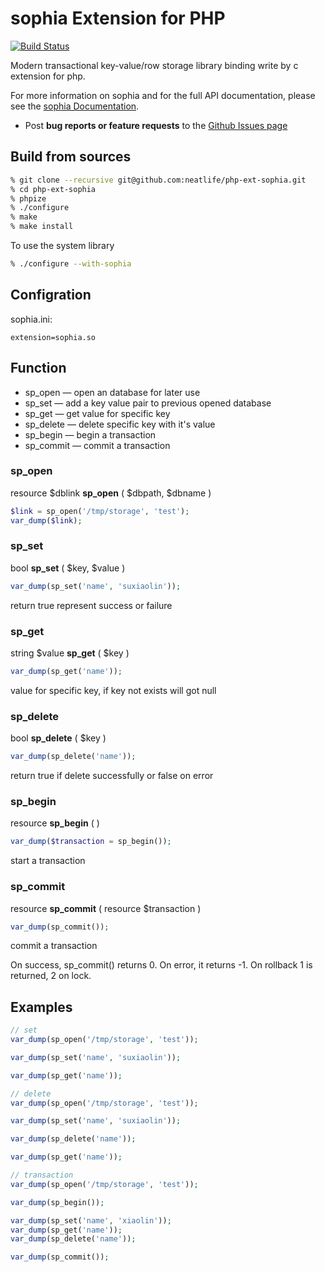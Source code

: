 # sophia Extension for PHP

[![Build Status](https://travis-ci.org/neatlife/php-h3.svg?branch=master)](https://travis-ci.org/neatlife/php-ext-sophia)

Modern transactional key-value/row storage library binding write by c extension for php.

For more information on sophia and for the full API documentation, please see the [sophia Documentation](http://sophia.systems/v2.2/index.html).

-   Post **bug reports or feature requests** to the [Github Issues page](https://github.com/neatlife/php-ext-sophia/issues)

## Build from sources

``` bash
% git clone --recursive git@github.com:neatlife/php-ext-sophia.git
% cd php-ext-sophia
% phpize
% ./configure
% make
% make install
```

To use the system library

``` bash
% ./configure --with-sophia
```

## Configration

sophia.ini:

```
extension=sophia.so
```

## Function

* sp_open  — open an database for later use
* sp_set — add a key value pair to previous opened database
* sp_get — get value for specific key
* sp_delete — delete specific key with it's value
* sp_begin — begin a transaction
* sp_commit — commit a transaction

### sp_open

resource $dblink **sp\_open** ( \$dbpath, \$dbname )

```php
$link = sp_open('/tmp/storage', 'test');
var_dump($link);
```

### sp_set

bool  **sp\_set** ( \$key, \$value )

```php
var_dump(sp_set('name', 'suxiaolin'));
```

return true represent success or failure

### sp_get

string $value **sp\_get** ( \$key )

```php
var_dump(sp_get('name'));
```

value for specific key, if key not exists will got null

### sp_delete

bool **sp\_delete** ( \$key )

```php
var_dump(sp_delete('name'));
```

return true if delete successfully or false on error

### sp_begin

resource **sp\_begin** (  )

```php
var_dump($transaction = sp_begin());
```

start a transaction

### sp_commit

resource **sp\_commit** ( resource $transaction )

```php
var_dump(sp_commit());
```

commit a transaction

On success, sp_commit() returns 0. On error, it returns -1. On rollback 1 is returned, 2 on lock.

## Examples

```php
// set
var_dump(sp_open('/tmp/storage', 'test'));

var_dump(sp_set('name', 'suxiaolin'));

var_dump(sp_get('name'));
```

```php
// delete
var_dump(sp_open('/tmp/storage', 'test'));

var_dump(sp_set('name', 'suxiaolin'));

var_dump(sp_delete('name'));

var_dump(sp_get('name'));
```

```php
// transaction
var_dump(sp_open('/tmp/storage', 'test'));

var_dump(sp_begin());

var_dump(sp_set('name', 'xiaolin'));
var_dump(sp_get('name'));
var_dump(sp_delete('name'));

var_dump(sp_commit());
```
